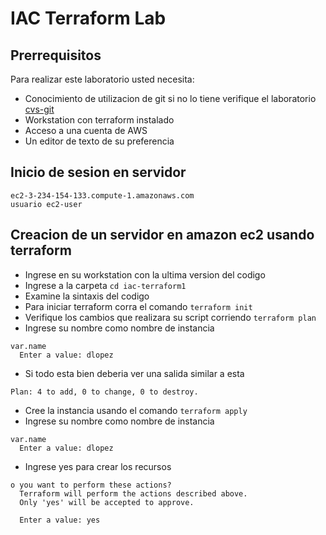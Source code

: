 # IAC Terraform Lab

## Prerrequisitos

Para realizar este laboratorio usted necesita:

- Conocimiento de utilizacion de git si no lo tiene verifique el laboratorio [cvs-git](01-cvs-git.md)
- Workstation con terraform instalado
- Acceso a una cuenta de AWS 
- Un editor de texto de su preferencia

## Inicio de sesion en servidor

```
ec2-3-234-154-133.compute-1.amazonaws.com
usuario ec2-user
```



## Creacion de un servidor en amazon ec2 usando terraform

- Ingrese en su workstation con la ultima version del codigo
- Ingrese a la carpeta `cd iac-terraform1`
- Examine la sintaxis del codigo
- Para iniciar terraform corra el comando `terraform init`
- Verifique los cambios que realizara su script corriendo `terraform plan`
- Ingrese su nombre como nombre de instancia
```
var.name
  Enter a value: dlopez
```
- Si todo esta bien deberia ver una salida similar a esta 
```
Plan: 4 to add, 0 to change, 0 to destroy.
```
- Cree la instancia usando el comando `terraform apply` 
- Ingrese su nombre como nombre de instancia
```
var.name
  Enter a value: dlopez
```
- Ingrese yes para crear los recursos

```
o you want to perform these actions?
  Terraform will perform the actions described above.
  Only 'yes' will be accepted to approve.

  Enter a value: yes
```


